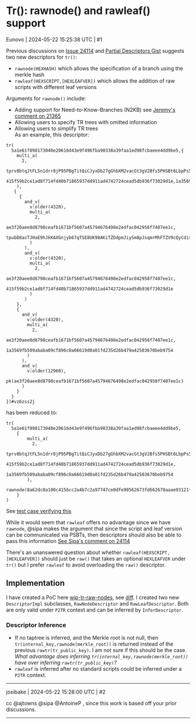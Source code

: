# Tr(): rawnode() and rawleaf() support

Eunovo | 2024-05-22 15:25:38 UTC | #1

Previous discussions on [Issue 24114](https://github.com/bitcoin/bitcoin/issues/24114) and [Partial Descriptors Gist](https://gist.github.com/sipa/06c5c844df155d4e5044c2c8cac9c05e#partial-descriptors) suggests two new descriptors for `tr()`:
- `rawnode(HEXHASH)` which allows the specification of a branch using the merkle hash
- `rawleaf(HEXSCRIPT,[HEXLEAFVER])` which allows the addition of raw scripts with different leaf versions

Arguments for `rawnode()` include:
- Adding support for Need-to-Know-Branches (N2KB) see [Jeremy's comment on 21365](https://github.com/bitcoin/bitcoin/pull/21365#issuecomment-793027851)
- Allowing users to specify TR trees with omitted information
- Allowing users to simplify TR trees  
As an example, this descriptor:
```
tr(
  5a1e61f898173040e20616d43e9f496fba90338a39faa1ed98fcbaeee4dd9be5,{
    multi_a(
      2,
      tprv8btqJtFL5n1drr8jP95PBgTitQiCJyxDb27gGhbXM2vacGt3gV2Bfs5PHSBt6LbpPs5fUb4hGhD5TXudLrisjd14qtM8EZ3nVSv31jhLuop/*,
      415f59b2ce1ad8f714fd40b71865937dd911ad4742724cead5db936f73029d1e,1a3569fb509ababa09cf896c0a66619d0a01fd235d26b479a42503670beb9754
    ),
   {
     {
       and_v(
         v:older(4320),
         multi_a(
           2,
           ae3f20aee8d8798ceafb1671bf5607a45794676498e2edfac042958f7407ee1c,
           tpubD8asTJHaE9hJkKAXGnjyb67qTSE8UK98AKiTZDdpmJiySm8pJsqmrMhFTZV9cQyCdisA71G9bjGCZXcjXgFWCfjK5rfxVYmbnA5XikwzEHt/*
         )
       ),
       and_v(
         v:older(4320),
         multi_a(
           2,
           ae3f20aee8d8798ceafb1671bf5607a45794676498e2edfac042958f7407ee1c,
           415f59b2ce1ad8f714fd40b71865937dd911ad4742724cead5db936f73029d1e
         )
       )
    },
    {
      and_v(
        v:older(4320),
        multi_a(
          2,
          ae3f20aee8d8798ceafb1671bf5607a45794676498e2edfac042958f7407ee1c,
          1a3569fb509ababa09cf896c0a66619d0a01fd235d26b479a42503670beb9754
        )
      ),
      and_v(
        v:older(12960),
        pk(ae3f20aee8d8798ceafb1671bf5607a45794676498e2edfac042958f7407ee1c)
      )
    }
  }
})#vz6zss2j
```
has been reduced to:
```
tr(
  5a1e61f898173040e20616d43e9f496fba90338a39faa1ed98fcbaeee4dd9be5,
    {
        multi_a(
          2,
          tprv8btqJtFL5n1drr8jP95PBgTitQiCJyxDb27gGhbXM2vacGt3gV2Bfs5PHSBt6LbpPs5fUb4hGhD5TXudLrisjd14qtM8EZ3nVSv31jhLuop/*,
          415f59b2ce1ad8f714fd40b71865937dd911ad4742724cead5db936f73029d1e,
          1a3569fb509ababa09cf896c0a66619d0a01fd235d26b479a42503670beb9754
        ),
        rawnode(8a62dc0a100c4156cc2a4b7c2a97747ce0dfe90562673fd662678aaae93121fb)
    }
)
```
See [test case verifying this](https://github.com/Eunovo/tr-partial-descriptors-test/blob/2449ccddbe7132fa20c2f607e2a807542f07f875/src/main.py#L17-L59)

While it would seem that `rawleaf` offers no advantage since we have `rawnode`, @sipa makes the argument that since the script and leaf version can be communicated via PSBTs, then descriptors should also be able to pass this information [See Sipa's comment on 24114](https://github.com/bitcoin/bitcoin/issues/24114#issuecomment-1038441246)

There's an unanswered question about whether `rawleaf(HEXSCRIPT,[HEXLEAFVER])` should just be `raw()` that takes an optional `HEXLEAFVER` under `tr()` but I prefer `rawleaf` to avoid overloading the `raw()` descriptor.

## Implementation
I have created a PoC here [wip-tr-raw-nodes](https://github.com/Eunovo/bitcoin/tree/wip-tr-raw-nodes), see [diff](https://github.com/bitcoin/bitcoin/compare/master...Eunovo:bitcoin:wip-tr-raw-nodes).  I created two new `DescriptorImpl` subclasses, `RawNodeDescriptor` and `RawLeafDescriptor`. Both are only valid under `P2TR` context and can be inferred by `InferDescriptor`. 

### Descriptor Inference
- If no taptree is inferred, and the Merkle root is not null, then `tr(internal_key,rawnode(merkle_root))` is returned instead of the previous  `rawtr(tr_public_key)`. I am not sure if this should be the case. *What advantage does inferring `tr(internal_key,rawnode(merkle_root))` have over inferring `rawtr(tr_public_key)`?*
- `rawleaf` is inferred after no standard scripts could be inferred under a `P2TR` context.

-------------------------

josibake | 2024-05-22 15:28:00 UTC | #2

cc @ajtowns @sipa @AntoineP , since this work is based off your prior discussions.

-------------------------


